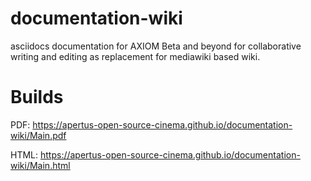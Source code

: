 # documentation-wiki
asciidocs documentation for AXIOM Beta and beyond for collaborative writing and editing as replacement for mediawiki based wiki.

# Builds

PDF: https://apertus-open-source-cinema.github.io/documentation-wiki/Main.pdf

HTML: https://apertus-open-source-cinema.github.io/documentation-wiki/Main.html
